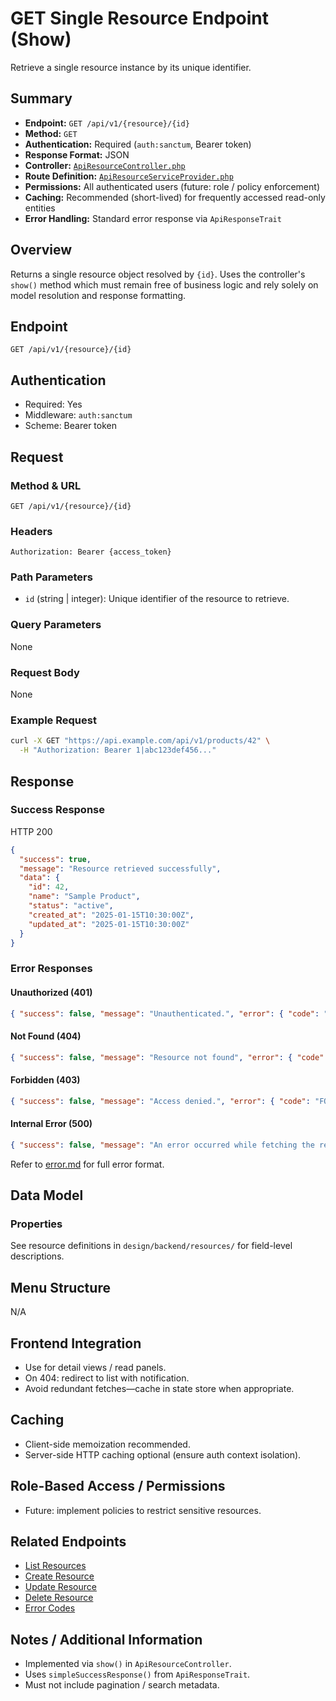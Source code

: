 # GET Single Resource Endpoint (Show)

Retrieve a single resource instance by its unique identifier.

## Summary

* **Endpoint:** `GET /api/v1/{resource}/{id}`
* **Method:** `GET`
* **Authentication:** Required (`auth:sanctum`, Bearer token)
* **Response Format:** JSON
* **Controller:** [`ApiResourceController.php`](../../../../backend/app/Http/Controllers/ApiResourceController.php)
* **Route Definition:** [`ApiResourceServiceProvider.php`](../../../../backend/app/Providers/ApiResourceServiceProvider.php)
* **Permissions:** All authenticated users (future: role / policy enforcement)
* **Caching:** Recommended (short-lived) for frequently accessed read-only entities
* **Error Handling:** Standard error response via `ApiResponseTrait`

## Overview

Returns a single resource object resolved by `{id}`. Uses the controller's `show()` method which must remain free of business logic and rely solely on model resolution and response formatting.

## Endpoint

`GET /api/v1/{resource}/{id}`

## Authentication

- Required: Yes
- Middleware: `auth:sanctum`
- Scheme: Bearer token

## Request
### Method & URL
```
GET /api/v1/{resource}/{id}
```
### Headers
```
Authorization: Bearer {access_token}
```
### Path Parameters
- `id` (string | integer): Unique identifier of the resource to retrieve.
### Query Parameters
None
### Request Body
None
### Example Request
```bash
curl -X GET "https://api.example.com/api/v1/products/42" \
  -H "Authorization: Bearer 1|abc123def456..."
```

## Response
### Success Response
HTTP 200
```json
{
  "success": true,
  "message": "Resource retrieved successfully",
  "data": {
    "id": 42,
    "name": "Sample Product",
    "status": "active",
    "created_at": "2025-01-15T10:30:00Z",
    "updated_at": "2025-01-15T10:30:00Z"
  }
}
```
### Error Responses
#### Unauthorized (401)
```json
{ "success": false, "message": "Unauthenticated.", "error": { "code": "UNAUTHENTICATED", "details": [] } }
```
#### Not Found (404)
```json
{ "success": false, "message": "Resource not found", "error": { "code": "NOT_FOUND", "details": [] } }
```
#### Forbidden (403)
```json
{ "success": false, "message": "Access denied.", "error": { "code": "FORBIDDEN", "details": [] } }
```
#### Internal Error (500)
```json
{ "success": false, "message": "An error occurred while fetching the resource", "error": { "code": "INTERNAL_SERVER_ERROR", "details": [] } }
```
Refer to [error.md](error.md) for full error format.

## Data Model
### Properties
See resource definitions in `design/backend/resources/` for field-level descriptions.

## Menu Structure
N/A

## Frontend Integration
- Use for detail views / read panels.
- On 404: redirect to list with notification.
- Avoid redundant fetches—cache in state store when appropriate.

## Caching
- Client-side memoization recommended.
- Server-side HTTP caching optional (ensure auth context isolation).

## Role-Based Access / Permissions
- Future: implement policies to restrict sensitive resources.

## Related Endpoints
- [List Resources](index.md)
- [Create Resource](store.md)
- [Update Resource](update.md)
- [Delete Resource](destroy.md)
- [Error Codes](error.md)

## Notes / Additional Information
- Implemented via `show()` in `ApiResourceController`.
- Uses `simpleSuccessResponse()` from `ApiResponseTrait`.
- Must not include pagination / search metadata.
